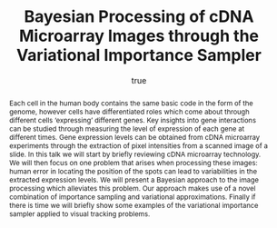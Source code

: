 ---
abstract: "Each cell in the human body contains the same basic code in the form of
  the genome, however cells have differentiated roles which come about through different
  cells \u2018expressing\u2019 different genes. Key insights into gene interactions
  can be studied through measuring the level of expression of each gene at different
  times. Gene expression levels can be obtained from cDNA microarray experiments through
  the extraction of pixel intensities from a scanned image of a slide. In this talk
  we will start by briefly reviewing cDNA microarray technology. We will then focus
  on one problem that arises when processing these images: human error in locating
  the position of the spots can lead to variabilities in the extracted expression
  levels. We will present a Bayesian approach to the image processing which alleviates
  this problem. Our approach makes use of a novel combination of importance sampling
  and variational approximations. Finally if there is time we will briefly show some
  examples of the variational importance sampler applied to visual tracking problems."
author:
- family: Lawrence
  given: Neil D.
  gscholar: r3SJcvoAAAAJ
  institute: University of Sheffield
  twitter: lawrennd
  url: http://inverseprobability.com
categories:
- Lawrence-msrb03
day: '4'
errata: []
extras: []
key: Lawrence-msrb03
layout: talk
month: 12
published: 2003-12-04
section: pre
title: Bayesian Processing of <span>cDNA</span> Microarray Images through the Variational
  Importance Sampler
venue: Microsoft Research, Redmond, U.S.A.
year: '2003'
---